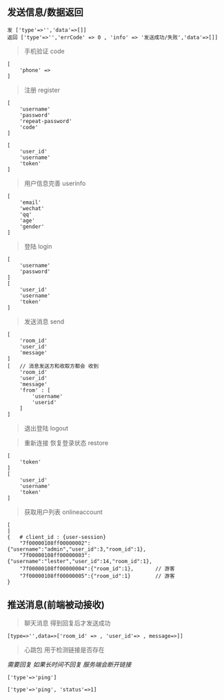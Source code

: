 



## 发送信息/数据返回

	发 ['type'=>'','data'=>[]]
	返回 ['type'=>'','errCode' => 0 , 'info' => '发送成功/失败','data'=>[]]


> 手机验证  code

	[
		'phone' => 
	]

> 注册  register

	[
		'username'
		'password'
		'repeat-password'
		'code'
	]

	[
		'user_id'
		'username'
		'token'
	]

> 用户信息完善  userinfo

	[
		'email'
		'wechat'
		'qq'
		'age'
		'gender'
	]
	
		

> 登陆	login		

	[
		'username'
		'password'
	]
	[
		'user_id'
		'username'
		'token'
	]

> 发送消息	send

	[
		'room_id'
		'user_id'
		'message'
	]
	[   // 消息发送方和收取方都会 收到
		'room_id'
		'user_id'
		'message'
		'from' : [
			'username'
			'userid'
		]
	]

> 退出登陆  logout


> 重新连接 恢复登录状态  restore
	
	[
		'token'
	]
	[
		'user_id'
		'username'
		'token'
	]

> 获取用户列表  onlineaccount

	[		
	]
	{	# client_id : {user-session}
		"7f00000108ff00000002":{"username":"admin","user_id":3,"room_id":1},
		"7f00000108ff00000003":{"username":"lester","user_id":14,"room_id":1},
		"7f00000108ff00000004":{"room_id":1},		// 游客
		"7f00000108ff00000005":{"room_id":1}		// 游客
	}
	

## 推送消息(前端被动接收)  

> 聊天消息 得到回复后才发送成功

	[type=>'',data=>['room_id' => , 'user_id'=> , message=>]]

> 心跳包 用于检测链接是否存在

*需要回复 如果长时间不回复 服务端会断开链接*

	['type'=>'ping']

	['type'=>'ping', 'status'=>1]



	

